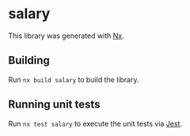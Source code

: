 # salary

This library was generated with [Nx](https://nx.dev).

## Building

Run `nx build salary` to build the library.

## Running unit tests

Run `nx test salary` to execute the unit tests via [Jest](https://jestjs.io).
